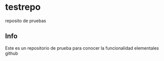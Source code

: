 # testrepo
reposito de pruebas

## Info
Este es un repositorio de prueba para conocer la funcionalidad elementales github
